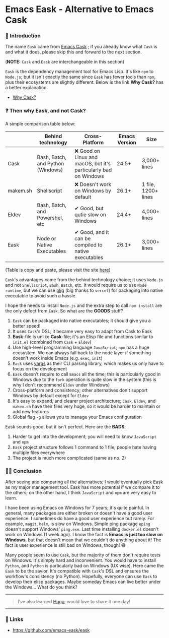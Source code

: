 # Emacs Eask - Alternative to Emacs Cask


### 🔰 Introduction

The name `Eask` came from [Emacs Cask](https://github.com/cask/cask)
; if you already know what `Cask` is and what it does, please skip this and
forward to the next section.

(**NOTE:** `Cask` and `Eask` are interchangeable in this section)

`Eask` is the dependency management tool for Emacs Lisp. It's like `npm` to
`Node.js`; but it isn't exactly the same since `Eask` has fewer tools than `npm`,
plus their ecosystems are slightly different. Below is the link **Why Cask?** has
a better explanation.

* [Why Cask?](https://cask.readthedocs.io/en/latest/guide/introduction.html#introduction-why-cask)

### ❓ Then why Eask, and not Cask?

A simple comparison table below:

|          | Behind technology                 | Cross-Platform                                                   | Emacs Version | Size                |
|----------|-----------------------------------|------------------------------------------------------------------|---------------|---------------------|
| Cask     | Bash, Batch, and Python (Windows) | ❌ Good on Linux and macOS, but it's particularly bad on Windows | 24.5+         | 3,000+ lines        |
| makem.sh | Shellscript                       | ❌ Doesn't work on Windows by default                            | 26.1+         | 1 file, 1200+ lines |
| Eldev    | Bash, Batch, and Powershel, etc   | ✔ Good, but qutie slow on Windows                                | 24.4+         | 4,000+ lines        |
| Eask     | Node or Native Executables        | ✔ Good, and it can be compiled to native executables             | 26.1+         | 3,000+ lines        |

(Table is copy and paste, please visit the site [here](https://emacs-eask.github.io/#-comparisons))

`Eask`'s advantages came from the behind technology choice; it uses `Node.js` and
not `Shellscript`, `Bash`, `Batch`, etc. It would require us to use `Node runtime`,
but we can use [pkg](https://www.npmjs.com/package/pkg) (big thanks to `vercel`) for
packaging into native executable to avoid such a hassle.

I hope the needs to install `Node.js` and the extra step to call `npm install`
are the only defect from `Eask`. So what are the **GOODS** stuff?

1. `Eask` can be packaged into native executables; it should give you a better speed!
2. It uses `Cask`'s DSL; it became very easy to adapt from Cask to Eask
3. **Eask**-file is unlike **Cask**-file; it's an Elisp file and functions similar to
`init.el` (combined from `Cask` + `Eldev`)
4. Use high-level programming language `JavaScript`; `npm` has a huge ecosystem. We
can always fall back to the node layer if something doesn't work inside Emacs (e.g.
`exec`, `init`)
5. `Eask` uses [yargs](https://www.npmjs.com/package/yargs) as their CLI parsing
library, which makes us only have to focus on the development
6. `Eask` doesn't require to call `Emacs` all the time; this is particularly good
in Windows due to the `fork` operation is quite slow in the system (this is why
I don't recommend `Eldev` under Windows)
7. Cross-platform and consistency; other alternatives don't support Windows by
default except for `Eldev`
8. It's easy to expand, and clearer project architecture; `Cask`, `Eldev`, and
`makem.sh` have their files very huge, so it would be harder to maintain or add new
features
9. Global flag `-g` allows you to manage your Emacs configuration

Eask sounds good, but it isn't perfect. Here are the **BADS**:

1. Harder to get into the development; you will need to know `JavaScript` and `npm`
2. `Eask` project structure follows 1 command to 1 file; people hate having multiple
files everywhere
3. The project is much more complicated (same as no. 2)

### 🧙‍♂️ Conclusion

After seeing and comparing all the alternatives; I would eventually pick Eask as my
major management tool. Eask has more potential if we compare it to the others; on the
other hand, I think `JavaScript` and `npm` are very easy to learn.

I have been using Emacs on Windows for 7 years; it's quite painful. In general,
many packages are either broken or doesn't have a good user experience. I sometimes
do have a good user experience but rarely. For example, `magit`, `helm`, is slow
on Windows. Simple ping package `eping` doesn't support Windows' `ping.exe`. Last
time installing  `docker.el` doesn't work on Windows (1 week ago). I know the fact is
**Emacs is just too slow on Windows**, but that doesn't mean that we couldn't do
anything about it! The fact is user experience is still bad on Windows, though! 😅

Many people seem to use `Cask`, but the majority of them don't require tests on Windows.
It's simply hard and inconvenient. You would have to install `Python`, and `Python`
is particularly bad on Windows (UX wise). Here came the `Eask` to be the savior.
It's compatible with `Cask`'s DSL and ensures the workflow's consistency (no Python).
Hopefully, everyone can use `Eask` to develop their elisp packages. Maybe someday
Emacs can live better under the Windows... What do you think?

---

> I've also learned [Hugo](https://gohugo.io/); would love to share
it one day!

---

### 🔗 Links

* https://github.com/emacs-eask/eask

